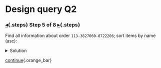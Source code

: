 <div class="top">

# Design query Q2
### [◂](command:katapod.loadPage?step4){.steps} Step 5 of 8 [▸](command:katapod.loadPage?step6){.steps}
</div>

Find all information about order `113-3827060-8722206`; sort items by name (asc):
 
<details>
  <summary>Solution</summary>

```
EXPAND ON;

SELECT * 
FROM orders_by_id
WHERE order_id = '113-3827060-8722206';

EXPAND OFF;
```

</details>

[continue](command:katapod.loadPage?step6){.orange_bar}